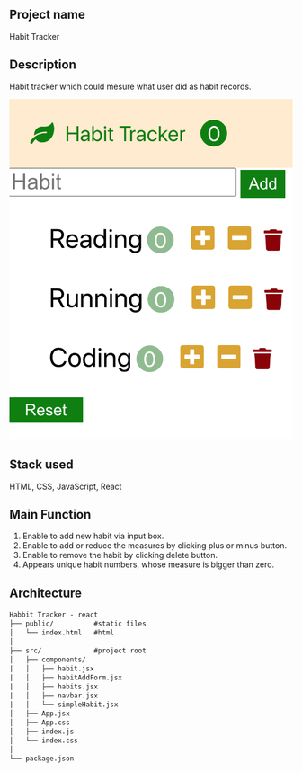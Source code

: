 ## Project name

Habit Tracker

## Description

Habit tracker which could mesure what user did as habit records.

<img src="https://github.com/Jongwoop/habit_tracker/blob/main/screenshot.png" alt="screenshot" width="600px" />

## Stack used

HTML, CSS, JavaScript, React

## Main Function

1. Enable to add new habit via input box.
2. Enable to add or reduce the measures by clicking plus or minus button.
3. Enable to remove the habit by clicking delete button.
4. Appears unique habit numbers, whose measure is bigger than zero.

## Architecture

```
Habbit Tracker - react
├── public/          #static files
│   └── index.html   #html
│
├── src/             #project root
│   ├── components/
|   │   ├── habit.jsx
|   │   ├── habitAddForm.jsx
|   │   ├── habits.jsx
|   │   ├── navbar.jsx
|   │   └── simpleHabit.jsx
│   ├── App.jsx
│   ├── App.css
│   ├── index.js
│   └── index.css
│
└── package.json
```

